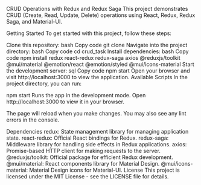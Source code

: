 
CRUD Operations with Redux and Redux Saga
This project demonstrates CRUD (Create, Read, Update, Delete) operations using React, Redux, Redux Saga, and Material-UI.

Getting Started
To get started with this project, follow these steps:

Clone this repository:
bash
Copy code
git clone <repository-url>
Navigate into the project directory:
bash
Copy code
cd crud_task
Install dependencies:
bash
Copy code
npm install redux react-redux redux-saga axios @reduxjs/toolkit @mui/material @emotion/react @emotion/styled @mui/icons-material
Start the development server:
sql
Copy code
npm start
Open your browser and visit http://localhost:3000 to view the application.
Available Scripts
In the project directory, you can run:

npm start
Runs the app in the development mode.
Open http://localhost:3000 to view it in your browser.

The page will reload when you make changes.
You may also see any lint errors in the console.

Dependencies
redux: State management library for managing application state.
react-redux: Official React bindings for Redux.
redux-saga: Middleware library for handling side effects in Redux applications.
axios: Promise-based HTTP client for making requests to the server.
@reduxjs/toolkit: Official package for efficient Redux development.
@mui/material: React components library for Material Design.
@mui/icons-material: Material Design icons for Material-UI.
License
This project is licensed under the MIT License - see the LICENSE file for details.
